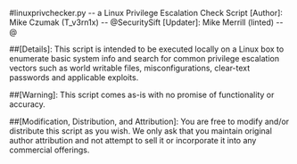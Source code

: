 

#linuxprivchecker.py -- a Linux Privilege Escalation Check Script
[Author]: Mike Czumak (T_v3rn1x) -- @SecuritySift
[Updater]: Mike Merrill (linted) -- @

##[Details]: 
This script is intended to be executed locally on a Linux box to enumerate basic system info and 
search for common privilege escalation vectors such as world writable files, misconfigurations, clear-text
passwords and applicable exploits. 

##[Warning]:
This script comes as-is with no promise of functionality or accuracy.
   
##[Modification, Distribution, and Attribution]:
You are free to modify and/or distribute this script as you wish.  We only ask that you maintain original
author attribution and not attempt to sell it or incorporate it into any commercial offerings.
